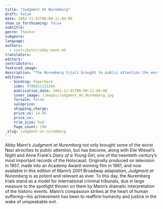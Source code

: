 ```yaml
---
title: "Judgment At Nuremberg"
draft: false
date: 2002-11-01T06:00:11-04:00
show_in_forthcoming: false
subtitle:
genre: Theater
subgenre:
language:
authors:
  - contributor/abby-mann.md
translators:
editors:
contributors:
featured_image:
description: "The Nuremberg trials brought to public attention the worst of the Nazi atrocities. Judgment at Nuremberg brings those trials to life. "
editions:
  - binding: Paperback
    isbn: 9780811215268
    publication_date: 2002-11-01T06:00:11-04:00
    cover_image: /images/Judgment_At_Nuremberg.jpg
    forsale: false
    saleprice:
    shipping_charge:
    price_us: 14.95
    price_cn:
    trim_size: 5x8
    Page_count: 196
_slug: judgment-at-nuremberg
---
```


Abby Mann’s _Judgment at Nuremberg_ not only brought some of the worst Nazi atrocities to public attention, but has become, along with Elie Wiesel’s _Night_ and Anne Frank’s _Diary of a Young Girl_, one of the twentieth century’s most important records of the Holocaust. Originally produced on television in 1957, made into an Academy Award-winning film in 1961, and now available in this edition of Mann’s 2001 Broadway adaptation, _Judgment at Nuremberg_ is as potent and relevant as ever. To this day, the Nuremberg trials stand as a model for international criminal tribunals, due in large measure to the spotlight thrown on them by Mann’s dramatic interpretation of the historic events. Mann’s compassion strikes at the heart of human suffering––his achievement has been to reaffirm humanity and justice in the wake of unspeakable evil.

